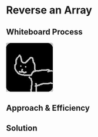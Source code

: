 # Reverse an Array
<!-- Description of the challenge -->

## Whiteboard Process
<!-- Embedded whiteboard image -->
![Whiteboard Image](./placeholder.png)
## Approach & Efficiency
<!-- What approach did you take? Why? What is the Big O space/time for this approach? -->

## Solution
<!-- Show how to run your code, and examples of it in action -->

